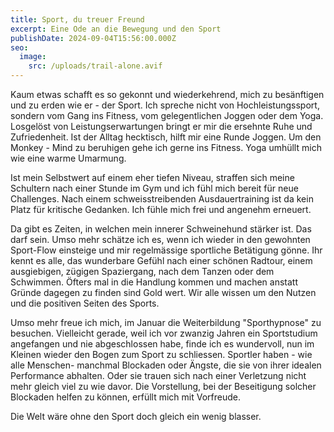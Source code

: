```yaml
---
title: Sport, du treuer Freund
excerpt: Eine Ode an die Bewegung und den Sport
publishDate: 2024-09-04T15:56:00.000Z
seo:
  image:
    src: /uploads/trail-alone.avif
---
```

Kaum etwas schafft es so gekonnt und wiederkehrend, mich zu besänftigen und zu erden wie er - der Sport. Ich spreche nicht von Hochleistungssport, sondern vom Gang ins Fitness, vom gelegentlichen Joggen oder dem Yoga. Losgelöst von Leistungserwartungen bringt er mir die ersehnte Ruhe und Zufriedenheit. Ist der Alltag hecktisch, hilft mir eine Runde Joggen. Um den Monkey - Mind zu beruhigen gehe ich gerne ins Fitness. Yoga umhüllt mich wie eine warme Umarmung. 

Ist mein Selbstwert auf einem eher tiefen Niveau, straffen sich meine Schultern nach einer Stunde im Gym und ich fühl mich bereit für neue Challenges. Nach einem schweisstreibenden Ausdauertraining ist da kein Platz für kritische Gedanken. Ich fühle mich frei und angenehm erneuert. 

Da gibt es Zeiten, in welchen mein innerer Schweinehund stärker ist. Das darf sein. Umso mehr schätze ich es, wenn ich wieder in den gewohnten Sport-Flow einsteige und mir regelmässige sportliche Betätigung gönne. Ihr kennt es alle, das wunderbare Gefühl nach einer schönen Radtour, einem ausgiebigen, zügigen Spaziergang, nach dem Tanzen oder dem Schwimmen. Öfters mal in die Handlung kommen und machen anstatt Gründe dagegen zu finden sind Gold wert. Wir alle wissen um den Nutzen und die positiven Seiten des Sports.

Umso mehr freue ich mich, im Januar die Weiterbildung "Sporthypnose" zu besuchen. Vielleicht gerade, weil ich vor zwanzig Jahren ein Sportstudium angefangen und nie abgeschlossen habe, finde ich es wundervoll, nun im Kleinen wieder den Bogen zum Sport zu schliessen. Sportler haben - wie alle Menschen- manchmal Blockaden oder Ängste, die sie von ihrer idealen Performance abhalten. Oder sie trauen sich nach einer Verletzung nicht mehr gleich viel zu wie davor. Die Vorstellung, bei der Beseitigung solcher Blockaden helfen zu können, erfüllt mich mit Vorfreude.

Die Welt wäre ohne den Sport doch gleich ein wenig blasser.
